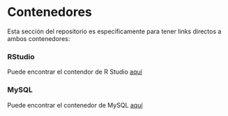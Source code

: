 # Contenedores

Esta sección del repositorio es específicamente para tener links directos a ambos contenedores:

### RStudio

Puede encontrar el contendor de R Studio [aquí](https://hub.docker.com/repository/docker/sebpineda23/rstudio)

### MySQL

Puede encontrar el contenedor de MySQL [aquí](https://hub.docker.com/repository/docker/sebpineda23/mysql)
